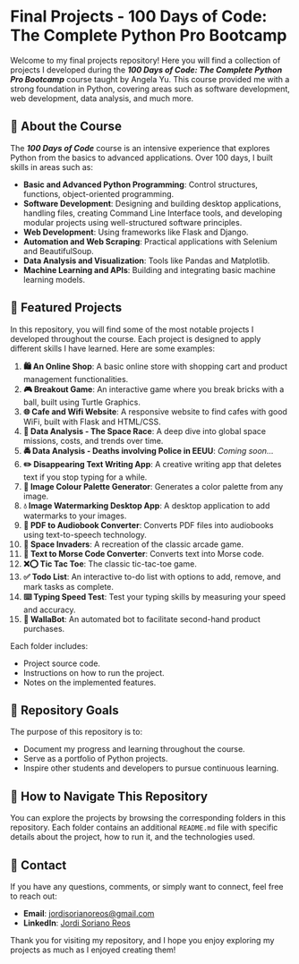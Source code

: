 # Final Projects - 100 Days of Code: The Complete Python Pro Bootcamp

Welcome to my final projects repository! Here you will find a collection of projects I developed during the **_100 Days of Code: The Complete Python Pro Bootcamp_** course taught by Angela Yu. This course provided me with a strong foundation in Python, covering areas such as software development, web development, data analysis, and much more.

## 🚀 About the Course
The **_100 Days of Code_** course is an intensive experience that explores Python from the basics to advanced applications. Over 100 days, I built skills in areas such as:
- **Basic and Advanced Python Programming**: Control structures, functions, object-oriented programming.
- **Software Development**: Designing and building desktop applications, handling files, creating Command Line Interface tools, and developing modular projects using well-structured software principles.
- **Web Development**: Using frameworks like Flask and Django.
- **Automation and Web Scraping**: Practical applications with Selenium and BeautifulSoup.
- **Data Analysis and Visualization**: Tools like Pandas and Matplotlib.
- **Machine Learning and APIs**: Building and integrating basic machine learning models.

## 📂 Featured Projects
In this repository, you will find some of the most notable projects I developed throughout the course. Each project is designed to apply different skills I have learned. Here are some examples:

1. **🛍️ An Online Shop**: A basic online store with shopping cart and product management functionalities.
2. **🎮 Breakout Game**: An interactive game where you break bricks with a ball, built using Turtle Graphics.
3. **🌐 Cafe and Wifi Website**: A responsive website to find cafes with good WiFi, built with Flask and HTML/CSS.
4. **🚀 Data Analysis - The Space Race**: A deep dive into global space missions, costs, and trends over time.
5. **🚔 Data Analysis - Deaths involving Police in EEUU**: *Coming soon...*
6. **✏️ Disappearing Text Writing App**: A creative writing app that deletes text if you stop typing for a while.
7. **🎨 Image Colour Palette Generator**: Generates a color palette from any image.
8. **💧 Image Watermarking Desktop App**: A desktop application to add watermarks to your images.
9. **📖 PDF to Audiobook Converter**: Converts PDF files into audiobooks using text-to-speech technology.
10. **👾 Space Invaders**: A recreation of the classic arcade game.
11. **🔡 Text to Morse Code Converter**: Converts text into Morse code.
12. **❌⭕ Tic Tac Toe**: The classic tic-tac-toe game.
13. **✅ Todo List**: An interactive to-do list with options to add, remove, and mark tasks as complete.
14. **⌨️ Typing Speed Test**: Test your typing skills by measuring your speed and accuracy.
15. **🤖 WallaBot**: An automated bot to facilitate second-hand product purchases.

Each folder includes:
- Project source code.
- Instructions on how to run the project.
- Notes on the implemented features.

## 🎯 Repository Goals
The purpose of this repository is to:
- Document my progress and learning throughout the course.
- Serve as a portfolio of Python projects.
- Inspire other students and developers to pursue continuous learning.

## 🔎 How to Navigate This Repository
You can explore the projects by browsing the corresponding folders in this repository. Each folder contains an additional `README.md` file with specific details about the project, how to run it, and the technologies used.

## 📧 Contact
If you have any questions, comments, or simply want to connect, feel free to reach out:

- **Email**: [jordisorianoreos@gmail.com](mailto:jordisorianoreos@gmail.com)
- **LinkedIn**: [Jordi Soriano Reos](https://www.linkedin.com/in/jordi-soriano-reos/)

Thank you for visiting my repository, and I hope you enjoy exploring my projects as much as I enjoyed creating them!
